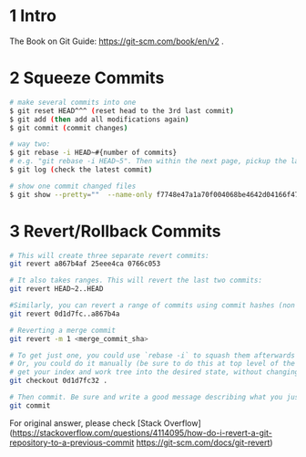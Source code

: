 # 1 Intro

The Book on Git Guide: https://git-scm.com/book/en/v2 .

# 2 Squeeze Commits

```sh
# make several commits into one
$ git reset HEAD^^^ (reset head to the 3rd last commit)
$ git add (then add all modifications again)
$ git commit (commit changes)

# way two:
$ git rebase -i HEAD~#{number of commits} 
# e.g. "git rebase -i HEAD~5". Then within the next page, pickup the last commit you want, and squash other commit if we need, then complete rebase with new commit, after that all needed commits should be in one commit.
$ git log (check the latest commit)

# show one commit changed files
$ git show --pretty=""  --name-only f7748e47a1a70f004068be4642d04166f47cc692
```

# 3 Revert/Rollback Commits

```sh
# This will create three separate revert commits:
git revert a867b4af 25eee4ca 0766c053

# It also takes ranges. This will revert the last two commits:
git revert HEAD~2..HEAD

#Similarly, you can revert a range of commits using commit hashes (non inclusive of first hash):
git revert 0d1d7fc..a867b4a

# Reverting a merge commit
git revert -m 1 <merge_commit_sha>

# To get just one, you could use `rebase -i` to squash them afterwards
# Or, you could do it manually (be sure to do this at top level of the repo)
# get your index and work tree into the desired state, without changing HEAD:
git checkout 0d1d7fc32 .

# Then commit. Be sure and write a good message describing what you just did
git commit
```

For original answer, please check [Stack Overflow](https://stackoverflow.com/questions/4114095/how-do-i-revert-a-git-repository-to-a-previous-commit
https://git-scm.com/docs/git-revert)